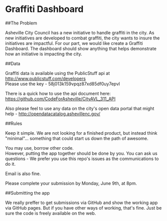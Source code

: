 Graffiti Dashboard
=====

##The Problem

Asheville City Council has a new initiative to handle graffiti in the city.  As new initiatives are developed to combat graffiti, the city wants to insure the initiatives are impactful.  For our part, we would like create a Graffiti Dashboard.  The dashboard should show anything that helps demonstrate how an initiative is impacting the city.

##Data 

Graffiti data is available using the PublicStuff api at http://www.publicstuff.com/developers  
Please use the key - 58j013k159vpqz87xd85df0uy7epvl

There is a quick how to use the api document here: https://github.com/CodeForAsheville/CityAVL_311_API

Also please feel to use any data on the city's open data portal that might help - http://opendatacatalog.ashevillenc.gov/


##Rules

Keep it simple. We are not looking for a finished product, but instead think "minimal"... something that could start us down the path of awesome.  

You may use, borrow other code.  
However, putting the app together should be done by you.
You can ask us questions - We prefer you use this repo's issues as the communications to do it.

Email is also fine.

Please complete your submission by Monday, June 9th, at 8pm.

##Submitting the app

We really preffer to get submissions via GitHub and show the working app via GitHub pages.  But if you have other ways of working, that's fine. Just be sure the code is freely available on the web.



